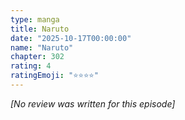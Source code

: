 ```yaml
---
type: manga
title: Naruto
date: "2025-10-17T00:00:00"
name: "Naruto"
chapter: 302
rating: 4
ratingEmoji: "⭐️⭐️⭐️⭐️"
---
```


_[No review was written for this episode]_